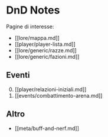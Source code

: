 # DnD Notes
Pagine di interesse:

* [[lore/mappa.md]]
* [[player/player-lista.md]]
* [[lore/generic/razze.md]]
* [[lore/generic/fazioni.md]]

## Eventi
0. [[player/relazioni-iniziali.md]]
1. [[events/combattimento-arena.md]]

## Altro
* [[meta/buff-and-nerf.md]]